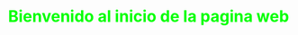 <h1 style="text-align: center;"><span style="color: #00ff00;">Bienvenido al inicio de la pagina web</h1></span>
